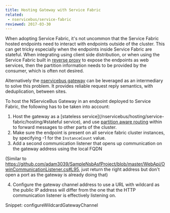 ```yaml
---
title: Hosting Gateway with Service Fabric
related:
 - nservicebus/service-fabric
reviewed: 2017-03-30
---
```


When adopting Service Fabric, it's not uncommon that the Service Fabric hosted endpoints need to interact with endpoints outside of the cluster. This can get tricky especially when the endpoints inside Service Fabric are stateful. When integrating using client side distribution, or when using the Service Fabric built in [reverse proxy](https://docs.microsoft.com/nl-nl/azure/service-fabric/service-fabric-reverseproxy) to expose the endpoints as web services, then the partition information needs to be provided by the consumer, which is often not desired.

Alternatively the [nservicebus gateway](/nservicebus/gateway/) can be leveraged as an intermediary to solve this problem. It provides reliable request reply semantics, with deduplication, between sites.

To host the NServiceBus Gateway in an endpoint deployed to Service Fabric, the following has to be taken into account:

1. Host the gateway as a [stateless service](/nservicebus/hosting/service-fabric/hosting/#stateful service), and use [partition aware routing](/samples/azure/azure-service-fabric-routing/) within to forward messages to other parts of the cluster.
2. Make sure the endpoint is present on all service fabric cluster instances, by specifying -1 for the `InstanceCount` value.
3. Add a second communication listener that opens up communication on the gateway address using the local FQDN

(Similar to https://github.com/adam3039/SampleNsbAsfProject/blob/master/WebApi/OwinCommunicationListener.cs#L95, just return the right address but don't open a port as the gateway is already doing that)

4. Configure the gateway channel address to use a URL with wildcard as the public IP address will differ from the one that the HTTP communication listener is effectively listening on. 

Snippet: configureWildcardGatewayChannel
